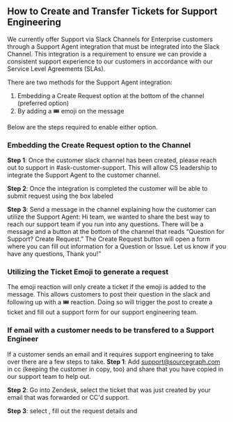## How to Create and Transfer Tickets for Support Engineering

We currently offer Support via Slack Channels for Enterprise customers through a Support Agent integration that must be integrated into the Slack Channel. This integration is a requirement to ensure we can provide a consistent support experience to our customers in accordance with our Service Level Agreements (SLAs).

There are two methods for the Support Agent integration:

1. Embedding a Create Request option at the bottom of the channel (preferred option)
2. By adding a 🎟️ emoji on the message

Below are the steps required to enable either option.

### Embedding the Create Request option to the Channel

**Step 1**: Once the customer slack channel has been created, please reach out to support in #ask-customer-support. This will allow CS leadership to integrate the Support Agent to the customer channel.

**Step 2**: Once the integration is completed the customer will be able to submit request using the box labeled <Create Request>

**Step 3**: Send a message in the channel explaining how the customer can utilize the Support Agent: Hi team, we wanted to share the best way to reach our support team if you run into any questions. There will be a message and a button at the bottom of the channel that reads “Question for Support? Create Request.” The Create Request button will open a form where you can fill out information for a Question or Issue. Let us know if you have any questions, Thank you!” 

### Utilizing the Ticket Emoji to generate a request

The emoji reaction will only create a ticket if the emoji is added to the message. This allows customers to post their question in the slack and following up with a 🎟️ reaction. Doing so will trigger the post to create a ticket and fill out a support form for our support engineering team.
  
### If email with a customer needs to be transfered to a Support Engineer
  
  If a customer sends an email and it requires support engineering to take over there are a few steps to take. 
  **Step 1**: Add support@sourcegraph.com in cc (keeping the customer in copy, too) and share that you have copied in our support team to help out.
  
  **Step 2**: Go into Zendesk, select the ticket that was just created by your email that was forwarded or CC'd support.  
  
  **Step 3**: <Apply Macro> select <Customer Ticket Request> , fill out the request details and <Submit as New> 
